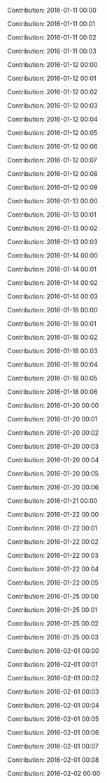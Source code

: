 Contribution: 2016-01-11 00:00

Contribution: 2016-01-11 00:01

Contribution: 2016-01-11 00:02

Contribution: 2016-01-11 00:03

Contribution: 2016-01-12 00:00

Contribution: 2016-01-12 00:01

Contribution: 2016-01-12 00:02

Contribution: 2016-01-12 00:03

Contribution: 2016-01-12 00:04

Contribution: 2016-01-12 00:05

Contribution: 2016-01-12 00:06

Contribution: 2016-01-12 00:07

Contribution: 2016-01-12 00:08

Contribution: 2016-01-12 00:09

Contribution: 2016-01-13 00:00

Contribution: 2016-01-13 00:01

Contribution: 2016-01-13 00:02

Contribution: 2016-01-13 00:03

Contribution: 2016-01-14 00:00

Contribution: 2016-01-14 00:01

Contribution: 2016-01-14 00:02

Contribution: 2016-01-14 00:03

Contribution: 2016-01-18 00:00

Contribution: 2016-01-18 00:01

Contribution: 2016-01-18 00:02

Contribution: 2016-01-18 00:03

Contribution: 2016-01-18 00:04

Contribution: 2016-01-18 00:05

Contribution: 2016-01-18 00:06

Contribution: 2016-01-20 00:00

Contribution: 2016-01-20 00:01

Contribution: 2016-01-20 00:02

Contribution: 2016-01-20 00:03

Contribution: 2016-01-20 00:04

Contribution: 2016-01-20 00:05

Contribution: 2016-01-20 00:06

Contribution: 2016-01-21 00:00

Contribution: 2016-01-22 00:00

Contribution: 2016-01-22 00:01

Contribution: 2016-01-22 00:02

Contribution: 2016-01-22 00:03

Contribution: 2016-01-22 00:04

Contribution: 2016-01-22 00:05

Contribution: 2016-01-25 00:00

Contribution: 2016-01-25 00:01

Contribution: 2016-01-25 00:02

Contribution: 2016-01-25 00:03

Contribution: 2016-02-01 00:00

Contribution: 2016-02-01 00:01

Contribution: 2016-02-01 00:02

Contribution: 2016-02-01 00:03

Contribution: 2016-02-01 00:04

Contribution: 2016-02-01 00:05

Contribution: 2016-02-01 00:06

Contribution: 2016-02-01 00:07

Contribution: 2016-02-01 00:08

Contribution: 2016-02-02 00:00

